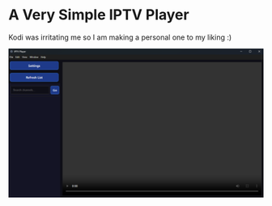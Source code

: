# A Very Simple IPTV Player

Kodi was irritating me so I am making a personal one to my liking :)

![Sample Screenshot](public/screenshots/sample.png)
